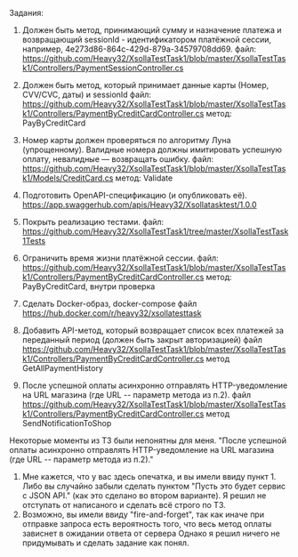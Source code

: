 Задания:
1) Должен быть метод, принимающий сумму и назначение платежа и возвращающий sessionId - идентификатором платёжной сессии, например, 4e273d86-864c-429d-879a-34579708dd69.
файл: https://github.com/Heavy32/XsollaTestTask1/blob/master/XsollaTestTask1/Controllers/PaymentSessionController.cs

2) Должен быть метод, который принимает данные карты (Номер, CVV/CVC, даты) и sessionId
файл: https://github.com/Heavy32/XsollaTestTask1/blob/master/XsollaTestTask1/Controllers/PaymentByCreditCardController.cs
метод: PayByCreditCard

3) Номер карты должен проверяться по алгоритму Луна (упрощенному). Валидные номера должны имитировать успешную оплату, невалидные — возвращать ошибку.
файл: https://github.com/Heavy32/XsollaTestTask1/blob/master/XsollaTestTask1/Models/CreditCard.cs
метод: Validate

4) Подготовить OpenAPI-спецификацию (и опубликовать её).
https://app.swaggerhub.com/apis/Heavy32/Xsollatasktest/1.0.0

5) Покрыть реализацию тестами.
файл: https://github.com/Heavy32/XsollaTestTask1/tree/master/XsollaTestTask1Tests

6) Ограничить время жизни платёжной сессии.
файл: https://github.com/Heavy32/XsollaTestTask1/blob/master/XsollaTestTask1/Controllers/PaymentByCreditCardController.cs
метод: PayByCreditCard, внутри проверка

7) Сделать Docker-образ, docker-compose файл
https://hub.docker.com/r/heavy32/xsollatesttask

8) Добавить API-метод, который возвращает список всех платежей за переданный период (должен быть закрыт авторизацией)
файл https://github.com/Heavy32/XsollaTestTask1/blob/master/XsollaTestTask1/Controllers/PaymentByCreditCardController.cs
метод GetAllPaymentHistory

9) После успешной оплаты асинхронно отправлять HTTP-уведомление на URL магазина (где URL -- параметр метода из п.2).
файл https://github.com/Heavy32/XsollaTestTask1/blob/master/XsollaTestTask1/Controllers/PaymentByCreditCardController.cs
метод SendNotificationToShop

Некоторые моменты из ТЗ были непонятны для меня.
"После успешной оплаты асинхронно отправлять HTTP-уведомление на URL магазина (где URL -- параметр метода из п.2)."
1) Мне кажется, что у вас здесь опечатка, и вы имели ввиду пункт 1. Либо вы случайно забыли сделать пунктом "Пусть это будет сервис с JSON API." (как это сделано во втором варианте). Я решил не отступать от написаного и сделать всё строго по ТЗ.
2) Возможно, вы имели ввиду "fire-and-forget", так как иначе при отправке запроса есть вероятность того, что весь метод оплаты зависнет в ожидании ответа от сервера
Однако я решил ничего не придумывать и сделать задание как понял. 
